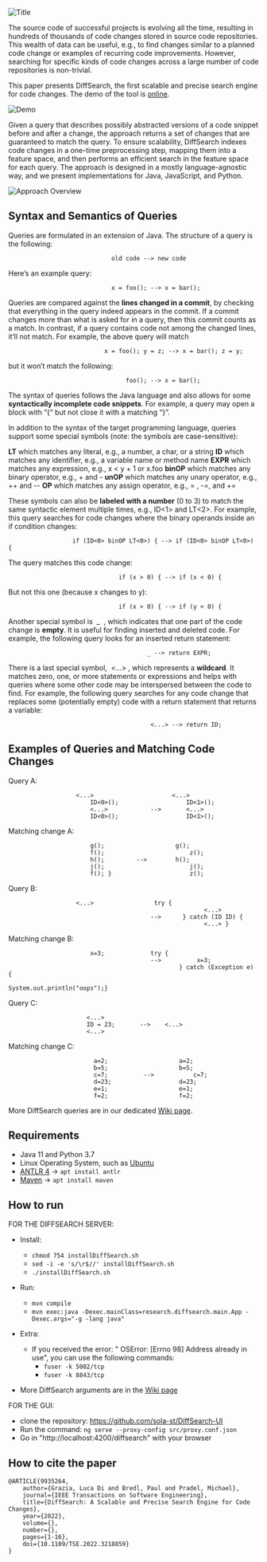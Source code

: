 ![Title](images/diffsearch.png)

The source code of successful projects is evolving all the time,
resulting in hundreds of thousands of code changes stored in source
code repositories. This wealth of data can be useful, e.g., to find
changes similar to a planned code change or examples of recurring
code improvements. However, searching for specific kinds of code
changes across a large number of code repositories is non-trivial.

This paper presents DiffSearch, the first scalable and precise search
engine for code changes. The demo of the tool is [online](http://diffsearch.software-lab.org/diffsearch).

![Demo](images/demo.gif)


Given a query that describes possibly abstracted versions of a code snippet before and after a change, the
approach returns a set of changes that are guaranteed to match the
query. To ensure scalability, DiffSearch indexes code changes in a
one-time preprocessing step, mapping them into a feature space,
and then performs an efficient search in the feature space for each
query. The approach is designed in a mostly language-agnostic way,
and we present implementations for Java, JavaScript, and Python.

![Approach Overview](images/overview.png)


## Syntax and Semantics of Queries

Queries are formulated in an extension of Java. The structure of a query is the following:

                                 old code --> new code

Here’s an example query:

                                 x = foo(); --> x = bar();
                                 
Queries are compared against the **lines changed in a commit**, by checking that everything in
the query indeed appears in the commit. If a commit changes more than what is asked for in a
query, then this commit counts as a match. In contrast, if a query contains code not among the
changed lines, it’ll not match. For example, the above query will match

                               x = foo(); y = z; --> x = bar(); z = y;
                               
but it won’t match the following:

                                     foo(); --> x = bar();

The syntax of queries follows the Java language and also allows for some **syntactically
incomplete code snippets**. For example, a query may open a block with “{“ but not close it with
a matching “}”.

In addition to the syntax of the target programming language, queries support some special
symbols (note: the symbols are case-sensitive):

**LT** which matches any literal, e.g., a number, a char, or a string
**ID** which matches any identifier, e.g., a variable name or method name
**EXPR** which matches any expression, e.g., x < y + 1 or x.foo
**binOP** which matches any binary operator, e.g., + and -
**unOP** which matches any unary operator, e.g., ++ and --
**OP** which matches any assign operator, e.g., = , -=, and +=

These symbols can also be **labeled with a number** (0 to 3) to match the same syntactic
element multiple times, e.g., ID<1> and LT<2>. For example, this query searches for code
changes where the binary operands inside an if condition changes:

                      if (ID<0> binOP LT<0>) { --> if (ID<0> binOP LT<0>) {

The query matches this code change:

                                   if (x > 0) { --> if (x < 0) {

But not this one (because x changes to y):

                                   if (x > 0) { --> if (y < 0) {

Another special symbol is ​ _ ​ , which indicates that one part of the code change is **empty**. It is
useful for finding inserted and deleted code. For example, the following query looks for an
inserted return statement:

                                           _ --> return EXPR;

There is a last special symbol, ​ <...>​ , which represents a **wildcard**. It matches zero, one, or more
statements or expressions and helps with queries where some other code may be interspersed
between the code to find. For example, the following query searches for any code change that
replaces some (potentially empty) code with a return statement that returns a variable:

                                            <...> --> return ID;


## Examples of Queries and Matching Code Changes

Query A:    
               	
               	       <...>                      <...>
                           ID<0>();                   ID<1>();
                           <...>         	-->       <...>
                           ID<0>();                	  ID<1>();
               	 
Matching change A:   
    
                           g();              	   g();
                           f();                        z();
                           h();    		-->        h();
                           j();                        j();
                           f(); }                	   z();


Query B:     
               	
               	       <...> 		         try {
                                                           <...>
                                            -->      } catch (ID ID) {
                                                           <...> }

Matching change B: 	

                           x=3; 		  	try {
                                            -->          x=3;
                                                    } catch (Exception e) {
                                                         System.out.println("oops");}


Query C:                  
  	
  	                      <...>
                          ID = 23;   	 -->  	<...>
                          <...>

Matching change C: 	

                            a=2;             		a=2;
                            b=5;             		b=5;
                            c=7;    	  -->	        c=7;
                            d=23;           		d=23;
                            e=1;             		e=1;
                            f=2;              		f=2;



More DiffSearch queries are in our dedicated [Wiki page](https://github.com/lucaresearch/DiffSearch/wiki/Good-queries-for-demonstration).
      

## Requirements
- Java 11 and Python 3.7
- Linux Operating System, such as [Ubuntu](https://ubuntu.com/)
- [ANTLR 4](https://github.com/antlr/antlr4/blob/master/doc/getting-started.md) -> `apt install antlr`
- [Maven](https://maven.apache.org/) -> `apt install maven`

## How to run

FOR THE DIFFSEARCH SERVER:

  - Install:
      - `chmod 754 installDiffSearch.sh`
      - `sed -i -e 's/\r$//' installDiffSearch.sh`
      - `./installDiffSearch.sh`

  - Run:   
      - `mvn compile`  
      - `mvn exec:java -Dexec.mainClass=research.diffsearch.main.App -Dexec.args="-g -lang java"`

  - Extra:
      
      - If you received the error: " OSError: [Errno 98] Address already in use", you can use the following commands:
          - `fuser -k 5002/tcp`
          - `fuser -k 8843/tcp`
          
  - More DiffSearch arguments are in the [Wiki page](https://github.com/lucaresearch/DiffSearch/wiki/Commandline-Parameters)
        

FOR THE GUI:

- clone the repository: https://github.com/sola-st/DiffSearch-UI
- Run the command: `ng serve --proxy-config src/proxy.conf.json`
- Go in "http://localhost:4200/diffsearch" with your browser 

## How to cite the paper
    @ARTICLE{9935264,
        author={Grazia, Luca Di and Bredl, Paul and Pradel, Michael},
        journal={IEEE Transactions on Software Engineering},
        title={DiffSearch: A Scalable and Precise Search Engine for Code Changes},
        year={2022},
        volume={},
        number={},
        pages={1-16},
        doi={10.1109/TSE.2022.3218859}
    }
